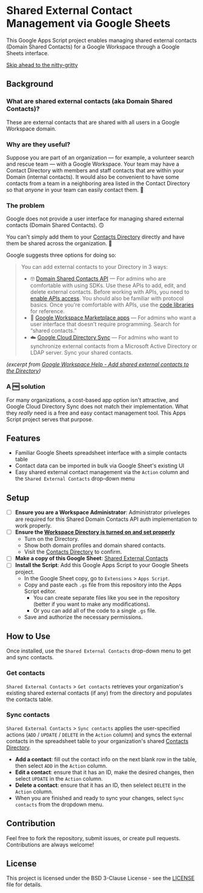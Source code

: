 # Shared External Contact Management via Google Sheets
This Google Apps Script project enables managing shared external contacts (Domain Shared Contacts) for a Google Workspace through a Google Sheets interface.

[Skip ahead to the nitty-gritty](#setup)

## Background

### What are shared external contacts (aka Domain Shared Contacts)?
These are external contacts that are shared with all users in a Google Workspace domain.

### Why are they useful?
Suppose you are part of an organization — for example, a volunteer search and rescue team — with a Google Workspace. Your team may have a Contact Directory with members and staff contacts that are within your Domain (internal contacts). It would also be convenient to have some contacts from a team in a neighboring area listed in the Contact Directory so that *anyone* in your team can easily contact them. :iphone:

### The problem
Google does not provide a user interface for managing shared external contacts (Domain Shared Contacts). :upside_down_face:

You can't simply add them to your [Contacts Directory](https://contacts.google.com/directory) directly and have them be shared across the organization. :pleading_face:

Google suggests three options for doing so:

> You can add external contacts to your Directory in 3 ways:
> * :nerd_face: [Domain Shared Contacts API](http://code.google.com/googleapps/domain/shared_contacts/gdata_shared_contacts_api_reference.html) — For admins who are comfortable with using SDKs. Use these APIs to add, edit, and delete external contacts. Before working with APIs, you need to [enable APIs access](https://support.google.com/a/answer/60757). You should also be familiar with protocol basics. Once you're comfortable with APIs, use the [code libraries](http://code.google.com/googleapps/domain/libraries_and_samples.html) for reference.
> * :money_with_wings: [Google Workspace Marketplace apps](https://www.google.com/enterprise/marketplace/search?orderBy=rating&query=) — For admins who want a user interface that doesn't require programming. Search for “shared contacts.”
> * :cloud: [Google Cloud Directory Sync](https://support.google.com/a/topic/2679497) — For admins who want to synchronize external contacts from a Microsoft Active Directory or LDAP server. Sync your shared contacts.

*(excerpt from [Google Workspace Help - Add shared external contacts to the Directory](https://support.google.com/a/answer/9281635?fl=1&sjid=12378158771792397271-NC))*

### A :free: solution
For many organizations, a cost-based app option isn't attractive, and Google Cloud Directory Sync does not match their implementation. What they *really* need is a free and easy contact management tool. This Apps Script project serves that purpose.

## Features
- Familiar Google Sheets spreadsheet interface with a simple contacts table
- Contact data can be imported in bulk via Google Sheet's existing UI
- Easy shared external contact management via the `Action` column and the `Shared External Contacts` drop-down menu

## Setup
- [ ] **Ensure you are a Workspace Administrator**: Administrator priveleges are required for this Shared Domain Contacts API auth implementation to work properly.
- [ ] **Ensure the [Workspace Directory is turned on and set properly](https://support.google.com/a/answer/60218?hl=en&fl=1&sjid=2954144558064126604-NC)**
    - Turn on the Directory.
    - Show both domain profiles and domain shared contacts.
    - Visit the [Contacts Directory](https://contacts.google.com/directory) to confirm.
- [ ] **Make a copy of this Google Sheet**: [Shared External Contacts](https://docs.google.com/spreadsheets/d/1Oi74oL-TBbNViTVd6fE4njajOlMkjJvsY37146BhNVE/edit?gid=1931459038#gid=1931459038)
- [ ] **Install the Script**: Add this Google Apps Script to your Google Sheets project.
    - In the Google Sheet copy, go to `Extensions` > `Apps Script`.
    - Copy and paste each `.gs` file from this repository into the Apps Script editor.
      - You can create separate files like you see in the repository (better if you want to make any modifications).
      - Or you can add all of the code to a single `.gs` file.
    - Save and authorize the necessary permissions.

## How to Use
Once installed, use the `Shared External Contacts` drop-down menu to get and sync contacts.

### Get contacts
`Shared External Contacts` > `Get contacts` retrieves your organization's existing shared external contacts (if any) from the directory and populates the contacts table.

### Sync contacts
`Shared External Contacts` > `Sync contacts` applies the user-specified actions (`ADD` / `UPDATE` / `DELETE` in the `Action` column) and syncs the external contacts in the spreadsheet table to your organization's shared [Contacts Directory](https://contacts.google.com/directory).

- **Add a contact**: fill out the contact info on the next blank row in the table, then select `ADD` in the `Action` column.
- **Edit a contact**: ensure that it has an ID, make the desired changes, then select `UPDATE` in the `Action` column.
- **Delete a contact**: ensure that it has an ID, then selelect `DELETE` in the `Action` column.
- When you are finished and ready to sync your changes, select `Sync contacts` from the dropdown menu.

## Contribution
Feel free to fork the repository, submit issues, or create pull requests. Contributions are always welcome!

## License
This project is licensed under the BSD 3-Clause License - see the [LICENSE](LICENSE) file for details.
